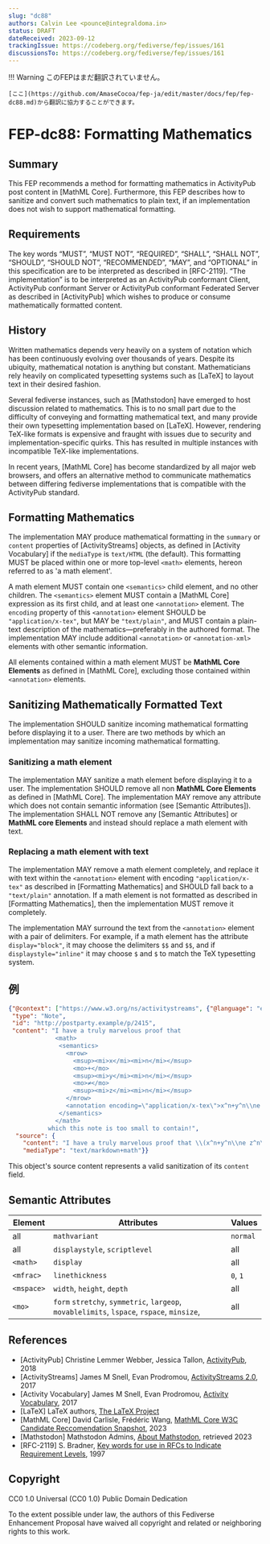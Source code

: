 ```yaml
---
slug: "dc88"
authors: Calvin Lee <pounce@integraldoma.in>
status: DRAFT
dateReceived: 2023-09-12
trackingIssue: https://codeberg.org/fediverse/fep/issues/161
discussionsTo: https://codeberg.org/fediverse/fep/issues/161
---
```

!!! Warning
    このFEPはまだ翻訳されていません。

    [ここ](https://github.com/AmaseCocoa/fep-ja/edit/master/docs/fep/fep-dc88.md)から翻訳に協力することができます。
# FEP-dc88: Formatting Mathematics


## Summary

This FEP recommends a method for formatting mathematics in ActivityPub
post content in [MathML Core]. Furthermore, this FEP describes how to
sanitize and convert such mathematics to plain text, if an
implementation does not wish to support mathematical formatting.


## Requirements

The key words “MUST”, “MUST NOT”, “REQUIRED”, “SHALL”, “SHALL NOT”,
“SHOULD”, “SHOULD NOT”, “RECOMMENDED”, “MAY”, and “OPTIONAL” in this
specification are to be interpreted as described in [RFC-2119]. “The
implementation” is to be interpreted as an ActivityPub conformant
Client, ActivityPub conformant Server or ActivityPub conformant
Federated Server as described in [ActivityPub] which wishes to produce
or consume mathematically formatted content.


## History

Written mathematics depends very heavily on a system of notation which
has been continuously evolving over thousands of years. Despite its
ubiquity, mathematical notation is anything but constant. Mathematicians
rely heavily on complicated typesetting systems such as [LaTeX] to
layout text in their desired fashion.

Several fediverse instances, such as [Mathstodon] have emerged to host
discussion related to mathematics. This is to no small part due to the
difficulty of conveying and formatting mathematical text, and many
provide their own typesetting implementation based on [LaTeX]. However,
rendering TeX-like formats is expensive and fraught with issues due to
security and implementation-specific quirks. This has resulted in
multiple instances with incompatible TeX-like implementations.

In recent years, [MathML Core] has become standardized by all major web
browsers, and offers an alternative method to communicate mathematics
between differing fediverse implementations that is compatible with the
ActivityPub standard.


## Formatting Mathematics

The implementation MAY produce mathematical formatting in the
`summary` or `content` properties of [ActivityStreams] objects, as
defined in [Activity Vocabulary] if the `mediaType` is `text/HTML` (the
default). This formatting MUST be placed within one or more top-level
`<math>` elements, hereon referred to as 'a math element'.

A math element MUST contain one `<semantics>` child element, and no
other children. The `<semantics>` element MUST contain a [MathML Core]
expression as its first child, and at least one `<annotation>` element.
The `encoding` property of this `<annotation>` element SHOULD be
`"application/x-tex"`, but MAY be `"text/plain"`, and MUST contain
a plain-text description of the mathematics—preferably in the authored
format. The implementation MAY include additional `<annotation>` or
`<annotation-xml>` elements with other semantic information.

All elements contained within a math element MUST be **MathML Core
Elements** as defined in [MathML Core], excluding those contained within
`<annotation>` elements.


## Sanitizing Mathematically Formatted Text

The implementation SHOULD sanitize incoming mathematical formatting
before displaying it to a user. There are two methods by which an
implementation may sanitize incoming mathematical formatting.


### Sanitizing a math element

The implementation MAY sanitize a math element before displaying it to
a user. The implementation SHOULD remove all non **MathML Core
Elements** as defined in [MathML Core]. The implementation MAY remove
any attribute which does not contain semantic information (see [Semantic
Attributes]). The implementation SHALL NOT remove any [Semantic
Attributes] or **MathML core Elements** and instead should replace
a math element with text.


### Replacing a math element with text

The implementation MAY remove a math element completely, and replace it
with text within the `<annotation>` element with encoding
`"application/x-tex"` as described in [Formatting Mathematics] and
SHOULD fall back to a `"text/plain"` annotation. If a math element is
not formatted as described in [Formatting Mathematics], then the
implementation MUST remove it completely.

The implementation MAY surround the text from the `<annotation>` element
with a pair of delimiters. For example, if a math element has the
attribute `display="block"`, it may choose the delimiters `$$` and `$$`,
and if `displaystyle="inline"` it may choose `$` and `$` to match the
TeX typesetting system. 

## 例
```json
{"@context": ["https://www.w3.org/ns/activitystreams", {"@language": "en"}],
 "type": "Note",
 "id": "http://postparty.example/p/2415",
 "content": "I have a truly marvelous proof that
             <math>
              <semantics>
                <mrow>
                  <msup><mi>x</mi><mi>n</mi></msup>
                  <mo>+</mo>
                  <msup><mi>y</mi><mi>n</mi></msup>
                  <mo>≠</mo>
                  <msup><mi>z</mi><mi>n</mi></msup>
                </mrow>
                <annotation encoding=\"application/x-tex\">x^n+y^n\\ne z^n</annotation>
              </semantics>
             </math>
           which this note is too small to contain!",
  "source": {
    "content": "I have a truly marvelous proof that \\(x^n+y^n\\ne z^n\\) which this note is too small to contain!",
    "mediaType": "text/markdown+math"}}
```

This object's source content represents a valid sanitization of its
`content` field.


## Semantic Attributes

| Element   | Attributes                    | Values           |
| -------   | ------------                  | ---------------- |
| all       | `mathvariant`                 | `normal`         |
| all       | `displaystyle`, `scriptlevel` | all              |
| `<math>`  | `display`                     | all              |
| `<mfrac>` | `linethickness`               | `0`, `1`         |
| `<mspace>`| `width`, `height`, `depth`    | all              |
| `<mo>`    | `form` `stretchy`, `symmetric`, `largeop`, `movablelimits`, `lspace`, `rspace`, `minsize`, | all              |


## References

- [ActivityPub] Christine Lemmer Webber, Jessica Tallon, [ActivityPub](https://www.w3.org/TR/activitypub/), 2018
- [ActivityStreams] James M Snell, Evan Prodromou, [ActivityStreams 2.0](https://www.w3.org/TR/activitystreams-core), 2017
- [Activity Vocabulary] James M Snell, Evan Prodromou, [Activity Vocabulary](https://www.w3.org/TR/activitystreams-vocabulary/), 2017
- [LaTeX] LaTeX authors, [The LaTeX Project](https://www.latex-project.org)
- [MathML Core] David Carlisle, Frédéric Wang, [MathML Core W3C Candidate Reccomendation Snapshot](https://w3c.github.io/mathml-core/), 2023
- [Mathstodon] Mathstodon Admins, [About Mathstodon](https://mathstodon.xyz/about), retrieved 2023
- [RFC-2119] S. Bradner, [Key words for use in RFCs to Indicate Requirement Levels](https://datatracker.ietf.org/doc/html/rfc2119), 1997


## Copyright

CC0 1.0 Universal (CC0 1.0) Public Domain Dedication 

To the extent possible under law, the authors of this Fediverse Enhancement Proposal have waived all copyright and related or neighboring rights to this work.
